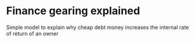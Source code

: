 # Finance gearing explained
Simple model to explain why cheap debt money increases the internal rate of return of an owner 
